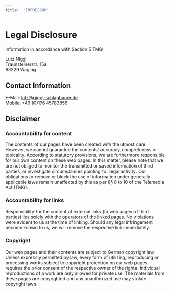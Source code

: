 ```yaml
---
title:  "IMPRESSUM"
---
```


# Legal Disclosure
Information in accordance with Section 5 TMG

Lutz Niggl  
Traunsteinerstr. 15a  
83329 Waging

## Contact Information
E-Mail: <a href="mailto:lutz@niggl-schlagbauer.de">lutz@niggl-schlagbauer.de</a>  
Mobile: +49 (0)176 45783856  

## Disclaimer
### Accountability for content
The contents of our pages have been created with the utmost care. However, we cannot guarantee the contents' accuracy, completeness or topicality. According to statutory provisions, we are furthermore responsible for our own content on these web pages. In this matter, please note that we are not obliged to monitor the transmitted or saved information of third parties, or investigate circumstances pointing to illegal activity. 
Our obligations to remove or block the use of information under generally applicable laws remain unaffected by this as per §§ 8 to 10 of the Telemedia Act (TMG).

### Accountability for links
Responsibility for the content of external links (to web pages of third parties) lies solely with the operators of the linked pages. No violations were evident to us at the time of linking. Should any legal infringement become known to us, we will remove the respective 
link immediately.

### Copyright 
Our web pages and their contents are subject to German copyright law. Unless expressly permitted by law, every form of utilizing, reproducing or processing works subject to copyright protection on our web pages requires the prior consent of the respective owner of the rights. Individual reproductions of a work are only allowed for private use. 
The materials from these pages are copyrighted and any unauthorized use may violate copyright laws.

